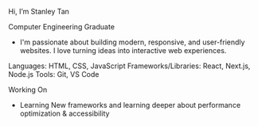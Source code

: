 Hi, I’m Stanley Tan

Computer Engineering Graduate 

- I'm passionate about building modern, responsive, and user-friendly websites. I love turning ideas into interactive web experiences.

Languages: HTML, CSS, JavaScript
Frameworks/Libraries: React, Next.js, Node.js
Tools: Git, VS Code

Working On
- Learning New frameworks and learning deeper about performance optimization & accessibility
